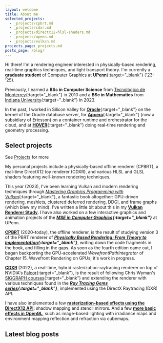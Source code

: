 ```yaml
---
layout: welcome
title: About me
selected_projects:
  - _projects/cpbrt.md
  - _projects/cdxr.md
  - _projects/directx12-hlsl-shaders.md
  - _projects/upenn.md
  - _projects/vulkan.md
projects_page: projects.md
posts_page: /blog/
---
```


Hi there! I'm a rendering engineer interested in physically-based rendering, real-time graphics techniques, and light transport theory. I'm currently a **graduate student** of Computer Graphics at [**UPenn**](https://www.upenn.edu/){:target="_blank"} ('23-'25). 

Previously, I earned a **BSc in Computer Science** from [Tecnológico de Monterrey](https://tec.mx/en){:target="_blank"} in 2010 and a **BSc in Mathematics** from [Indiana University](https://www.iu.edu/index.html){:target="_blank"} in 2023.

In the past, I worked in Silicon Valley for [**Oracle**](https://www.oracle.com/index.html){:target="_blank"} on the kernel of the Oracle database server, for [**Apcera**](https://en.wikipedia.org/wiki/Apcera){:target="_blank"} (now a subsidiary of Ericsson) on a container runtime and orchestrator for the cloud, and at [**HOVER**](https://hover.to){:target="_blank"} doing real-time rendering and geometry processing. 

## Select projects

<p class="read-more mt1">
  See <a class="heading flip-title" href="/projects/">Projects</a> for more
</p>

My personal projects include a physically-based offline renderer (CPBRT), a real-time DirectX12 toy renderer (CDXR), and various HLSL and GLSL shaders featuring well-known rendering techniques.

This year (2023), I've been learning Vulkan and modern rendering techniques through [*Mastering Graphics Programming with Vulkan*](https://www.packtpub.com/product/mastering-graphics-programming-with-vulkan/9781803244792){:target="_blank"}, a fantastic book altogether: GPU-driven rendering, meshlets, clustered deferred rendering, DDGI, and frame graphs (which blew my mind). I've written a little bit about this in my **[Vulkan Renderer Study](/_projects/vulkan.md)**. I have also worked on a few interactive graphics and animation projects of the ***[MSE in Computer Graphics](https://www.cis.upenn.edu/graduate/program-offerings/mse-in-computer-graphics-and-game-technology/){:target="_blank"}*** at UPenn.

**[CPBRT](/_projects/cpbrt.md)** (2020-today), the offline renderer, is the result of studying version 3 of the PBRT renderer of ***[Physically Based Rendering: From Theory to Implementation](https://www.pbrt.org/){:target="_blank"}***, writing down the code fragments in the book, and filling in the gaps. As soon as the fourth edition came out, I began backporting the GPU-accelerated *WavefrontPathIntegrator* of Chapter 15. Wavefront Rendering on GPUs; it's work in progress.

**[CDXR](/_projects/cdxr.md)** (2022), a real-time, hybrid rasterization-raytracing renderer on top of NVIDIA's [Falcor](https://github.com/NVIDIAGameWorks/Falcor){:target="_blank"}, is the result of following Chris Wyman's [SIGGRAPH courses](https://intro-to-dxr.cwyman.org/){:target="_blank"} and extending the renderer with various techniques found in the ***[Ray Tracing Gems series](https://www.realtimerendering.com/raytracinggems/){:target="_blank"}***, implemented using the DirectX Raytracing (DXR) API.

I have also implemented a few **[rasterization-based effects using the DirectX12 API](/_projects/directx12-hlsl-shaders.md)**: shadow mapping and stencil mirrors. And a few **[more basic effects in OpenGL](/_projects/opengl-glsl-shaders.md)**, such as image-based lighting with irradiance maps and environment mapping reflection and refraction via cubemaps.

<!--projects-->

## Latest blog posts

<!--posts_list-->